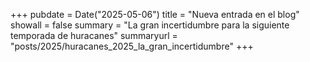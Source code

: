 +++
pubdate = Date("2025-05-06")
title = "Nueva entrada en el blog" 
showall = false
summary = "La gran incertidumbre para la siguiente temporada de huracanes"
summaryurl = "posts/2025/huracanes_2025_la_gran_incertidumbre"
+++


